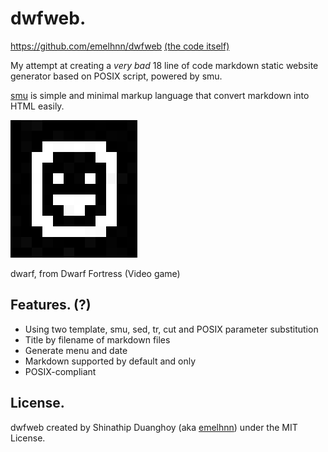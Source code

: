 # dwfweb.

<https://github.com/emelhnn/dwfweb>
[(the code itself)](https://raw.githubusercontent.com/emelhnn/dwfweb/master/dwfweb)

My attempt at creating a *very bad* 18 line of code
markdown static website generator based on POSIX script, powered by smu.

[smu](https://github.com/Gottox/smu) is simple and minimal markup language
that convert markdown into HTML easily.

<img src="m/dwarf_fortress.png"></img>

dwarf, from Dwarf Fortress (Video game)

## Features. (?)

* Using two template, smu, sed, tr, cut and POSIX parameter substitution
* Title by filename of markdown files
* Generate menu and date
* Markdown supported by default and only
* POSIX-compliant

## License.

dwfweb created by Shinathip Duanghoy (aka [emelhnn](https://github.com/emelhnn))
under the MIT License. 
